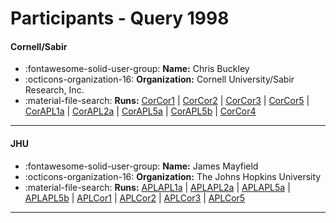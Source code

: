 # Participants - Query 1998 

#### Cornell/Sabir
 - :fontawesome-solid-user-group: **Name:** Chris Buckley
 - :octicons-organization-16: **Organization:** Cornell University/Sabir Research, Inc.
 - :material-file-search: **Runs:** [CorCor1](./runs.md#corcor1) | [CorCor2](./runs.md#corcor2) | [CorCor3](./runs.md#corcor3) | [CorCor5](./runs.md#corcor5) | [CorAPL1a](./runs.md#corapl1a) | [CorAPL2a](./runs.md#corapl2a) | [CorAPL5a](./runs.md#corapl5a) | [CorAPL5b](./runs.md#corapl5b) | [CorCor4](./runs.md#corcor4)

---
#### JHU
 - :fontawesome-solid-user-group: **Name:** James Mayfield
 - :octicons-organization-16: **Organization:** The Johns Hopkins University
 - :material-file-search: **Runs:** [APLAPL1a](./runs.md#aplapl1a) | [APLAPL2a](./runs.md#aplapl2a) | [APLAPL5a](./runs.md#aplapl5a) | [APLAPL5b](./runs.md#aplapl5b) | [APLCor1](./runs.md#aplcor1) | [APLCor2](./runs.md#aplcor2) | [APLCor3](./runs.md#aplcor3) | [APLCor5](./runs.md#aplcor5)

---
